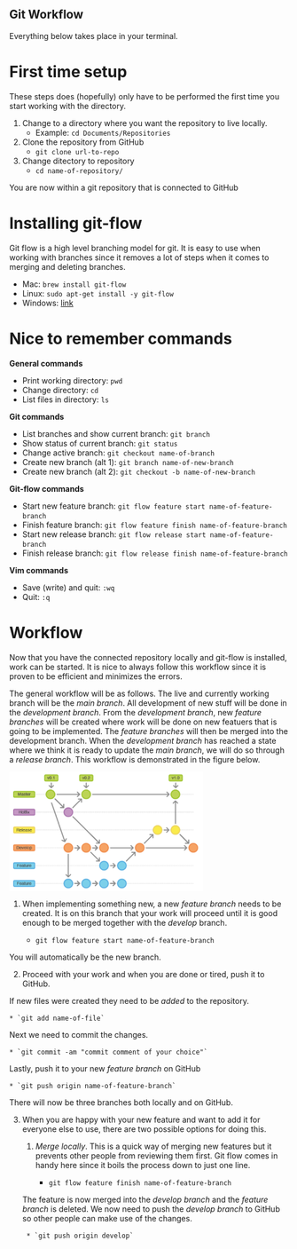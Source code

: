 ## Git Workflow

Everything below takes place in your terminal.

# First time setup

These steps does (hopefully) only have to be performed the first time you start working with the directory.

1. Change to a directory where you want the repository to live locally.
	* Example: `cd Documents/Repositories`
2. Clone the repository from GitHub
	* `git clone url-to-repo`
3. Change ditectory to repository
	* `cd name-of-repository/`

You are now within a git repository that is connected to GitHub

# Installing git-flow

Git flow is a high level branching model for git. It is easy to use when working with branches since it removes a lot of steps when it comes to merging and deleting branches.

* Mac: `brew install git-flow`
* Linux: `sudo apt-get install -y git-flow`
* Windows: [link](https://github.com/nvie/gitflow/wiki/Windows "Title")

# Nice to remember commands

**General commands**

* Print working directory: `pwd`
* Change directory: `cd`
* List files in directory: `ls`

**Git commands**

* List branches and show current branch: `git branch`
* Show status of current branch: `git status`
* Change active branch: `git checkout name-of-branch`
* Create new branch (alt 1): `git branch name-of-new-branch`
* Create new branch (alt 2): `git checkout -b name-of-new-branch`

**Git-flow commands**

* Start new feature branch: `git flow feature start name-of-feature-branch`
* Finish feature branch: `git flow feature finish name-of-feature-branch`
* Start new release branch: `git flow release start name-of-feature-branch`
* Finish release branch: `git flow release finish name-of-feature-branch`

**Vim commands**

* Save (write) and quit: `:wq`
* Quit: `:q`


# Workflow

Now that you have the connected repository locally and git-flow is installed, work can be started. It is nice to always follow this workflow since it is proven to be efficient and minimizes the errors.

The general workflow will be as follows. The live and currently working branch will be the *main branch*. All development of new stuff will be done in the *development branch*. From the *development branch*, new *feature branches* will be created where work will be done on new featuers that is going to be implemented. The *feature branches* will then be merged into the development branch. When the *development branch* has reached a state where we think it is ready to update the *main branch*, we will do so through a *release branch*. This workflow is demonstrated in the figure below.

<img src="workflow.png" alt="workflow" width="350" align="center"/>

1. When implementing something new, a new *feature branch* needs to be created. It is on this branch that your work will proceed until it is good enough to be merged together with the *develop* branch.

	* `git flow feature start name-of-feature-branch`

You will automatically be the new branch. 

2. Proceed with your work and when you are done or tired, push it to GitHub.

If new files were created they need to be *added* to the repository.

	* `git add name-of-file`

Next we need to commit the changes.

	* `git commit -am "commit comment of your choice"`

Lastly, push it to your new *feature branch* on GitHub

	* `git push origin name-of-feature-branch`

There will now be three branches both locally and on GitHub.

3. When you are happy with your new feature and want to add it for everyone else to use, there are two possible options for doing this.

	1. *Merge locally*. This is a quick way of merging new features but it prevents other people from reviewing them first. Git flow comes in handy here since it boils the process down to just one line.

		* `git flow feature finish name-of-feature-branch`

	The feature is now merged into the *develop branch* and the *feature branch* is deleted. We now need to push the *develop branch* to GitHub so other people can make use of the changes.

		* `git push origin develop`
